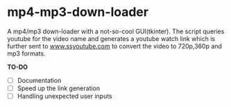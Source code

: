 # mp4-mp3-down-loader
A mp4/mp3 down-loader with a not-so-cool GUI(tkinter).
The script queries youtube for the video name and generates a youtube watch link which is further sent to www.ssyoutube.com to convert the video to 720p,360p and mp3 formats.

**TO-DO**

- [ ] Documentation
- [ ] Speed up the link generation
- [ ] Handling unexpected user inputs

